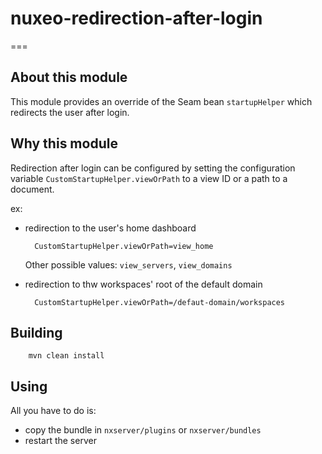 # nuxeo-redirection-after-login
===

## About this module

This module provides an override of the Seam bean `startupHelper` which redirects the user after login.

## Why this module

Redirection after login can be configured by setting the configuration variable `CustomStartupHelper.viewOrPath` to a view ID or a path to a document.

ex:

- redirection to the user's home dashboard

        CustomStartupHelper.viewOrPath=view_home

    Other possible values: `view_servers`, `view_domains`
        
- redirection to thw workspaces' root of the default domain

        CustomStartupHelper.viewOrPath=/defaut-domain/workspaces
        
## Building

        mvn clean install

## Using

All you have to do is:

 - copy the bundle in `nxserver/plugins` or `nxserver/bundles`
 - restart the server
